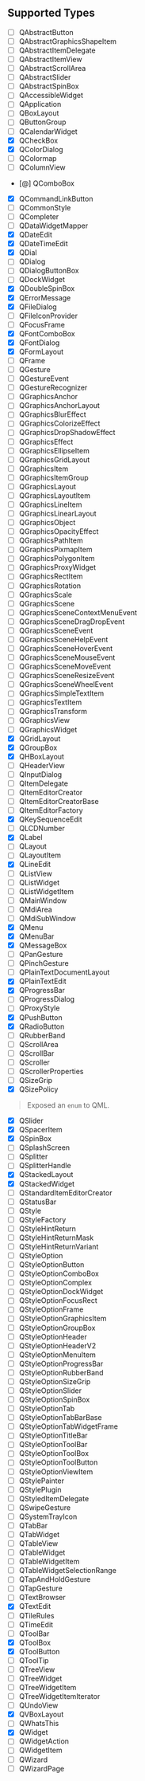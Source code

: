 ## Supported Types

- [ ] QAbstractButton
- [ ] QAbstractGraphicsShapeItem
- [ ] QAbstractItemDelegate
- [ ] QAbstractItemView
- [ ] QAbstractScrollArea
- [ ] QAbstractSlider
- [ ] QAbstractSpinBox
- [ ] QAccessibleWidget
- [ ] QApplication
- [ ] QBoxLayout
- [ ] QButtonGroup
- [ ] QCalendarWidget
- [x] QCheckBox
- [x] QColorDialog
- [ ] QColormap
- [ ] QColumnView
- [@] QComboBox
- [x] QCommandLinkButton
- [ ] QCommonStyle
- [ ] QCompleter
- [ ] QDataWidgetMapper
- [x] QDateEdit
- [x] QDateTimeEdit
- [x] QDial
- [ ] QDialog
- [ ] QDialogButtonBox
- [ ] QDockWidget
- [x] QDoubleSpinBox
- [x] QErrorMessage
- [x] QFileDialog
- [ ] QFileIconProvider
- [ ] QFocusFrame
- [x] QFontComboBox
- [x] QFontDialog
- [x] QFormLayout
- [ ] QFrame
- [ ] QGesture
- [ ] QGestureEvent
- [ ] QGestureRecognizer
- [ ] QGraphicsAnchor
- [ ] QGraphicsAnchorLayout
- [ ] QGraphicsBlurEffect
- [ ] QGraphicsColorizeEffect
- [ ] QGraphicsDropShadowEffect
- [ ] QGraphicsEffect
- [ ] QGraphicsEllipseItem
- [ ] QGraphicsGridLayout
- [ ] QGraphicsItem
- [ ] QGraphicsItemGroup
- [ ] QGraphicsLayout
- [ ] QGraphicsLayoutItem
- [ ] QGraphicsLineItem
- [ ] QGraphicsLinearLayout
- [ ] QGraphicsObject
- [ ] QGraphicsOpacityEffect
- [ ] QGraphicsPathItem
- [ ] QGraphicsPixmapItem
- [ ] QGraphicsPolygonItem
- [ ] QGraphicsProxyWidget
- [ ] QGraphicsRectItem
- [ ] QGraphicsRotation
- [ ] QGraphicsScale
- [ ] QGraphicsScene
- [ ] QGraphicsSceneContextMenuEvent
- [ ] QGraphicsSceneDragDropEvent
- [ ] QGraphicsSceneEvent
- [ ] QGraphicsSceneHelpEvent
- [ ] QGraphicsSceneHoverEvent
- [ ] QGraphicsSceneMouseEvent
- [ ] QGraphicsSceneMoveEvent
- [ ] QGraphicsSceneResizeEvent
- [ ] QGraphicsSceneWheelEvent
- [ ] QGraphicsSimpleTextItem
- [ ] QGraphicsTextItem
- [ ] QGraphicsTransform
- [ ] QGraphicsView
- [ ] QGraphicsWidget
- [x] QGridLayout
- [x] QGroupBox
- [x] QHBoxLayout
- [ ] QHeaderView
- [ ] QInputDialog
- [ ] QItemDelegate
- [ ] QItemEditorCreator
- [ ] QItemEditorCreatorBase
- [ ] QItemEditorFactory
- [x] QKeySequenceEdit
- [ ] QLCDNumber
- [x] QLabel
- [ ] QLayout
- [ ] QLayoutItem
- [x] QLineEdit
- [ ] QListView
- [ ] QListWidget
- [ ] QListWidgetItem
- [ ] QMainWindow
- [ ] QMdiArea
- [ ] QMdiSubWindow
- [x] QMenu
- [x] QMenuBar
- [x] QMessageBox
- [ ] QPanGesture
- [ ] QPinchGesture
- [ ] QPlainTextDocumentLayout
- [x] QPlainTextEdit
- [x] QProgressBar
- [ ] QProgressDialog
- [ ] QProxyStyle
- [x] QPushButton
- [x] QRadioButton
- [ ] QRubberBand
- [ ] QScrollArea
- [ ] QScrollBar
- [ ] QScroller
- [ ] QScrollerProperties
- [ ] QSizeGrip
- [x] QSizePolicy
> Exposed an `enum` to QML.
- [x] QSlider
- [x] QSpacerItem
- [x] QSpinBox
- [ ] QSplashScreen
- [ ] QSplitter
- [ ] QSplitterHandle
- [x] QStackedLayout
- [x] QStackedWidget
- [ ] QStandardItemEditorCreator
- [ ] QStatusBar
- [ ] QStyle
- [ ] QStyleFactory
- [ ] QStyleHintReturn
- [ ] QStyleHintReturnMask
- [ ] QStyleHintReturnVariant
- [ ] QStyleOption
- [ ] QStyleOptionButton
- [ ] QStyleOptionComboBox
- [ ] QStyleOptionComplex
- [ ] QStyleOptionDockWidget
- [ ] QStyleOptionFocusRect
- [ ] QStyleOptionFrame
- [ ] QStyleOptionGraphicsItem
- [ ] QStyleOptionGroupBox
- [ ] QStyleOptionHeader
- [ ] QStyleOptionHeaderV2
- [ ] QStyleOptionMenuItem
- [ ] QStyleOptionProgressBar
- [ ] QStyleOptionRubberBand
- [ ] QStyleOptionSizeGrip
- [ ] QStyleOptionSlider
- [ ] QStyleOptionSpinBox
- [ ] QStyleOptionTab
- [ ] QStyleOptionTabBarBase
- [ ] QStyleOptionTabWidgetFrame
- [ ] QStyleOptionTitleBar
- [ ] QStyleOptionToolBar
- [ ] QStyleOptionToolBox
- [ ] QStyleOptionToolButton
- [ ] QStyleOptionViewItem
- [ ] QStylePainter
- [ ] QStylePlugin
- [ ] QStyledItemDelegate
- [ ] QSwipeGesture
- [ ] QSystemTrayIcon
- [ ] QTabBar
- [ ] QTabWidget
- [ ] QTableView
- [ ] QTableWidget
- [ ] QTableWidgetItem
- [ ] QTableWidgetSelectionRange
- [ ] QTapAndHoldGesture
- [ ] QTapGesture
- [ ] QTextBrowser
- [x] QTextEdit
- [ ] QTileRules
- [ ] QTimeEdit
- [ ] QToolBar
- [x] QToolBox
- [x] QToolButton
- [ ] QToolTip
- [ ] QTreeView
- [ ] QTreeWidget
- [ ] QTreeWidgetItem
- [ ] QTreeWidgetItemIterator
- [ ] QUndoView
- [x] QVBoxLayout
- [ ] QWhatsThis
- [x] QWidget
- [ ] QWidgetAction
- [ ] QWidgetItem
- [ ] QWizard
- [ ] QWizardPage

